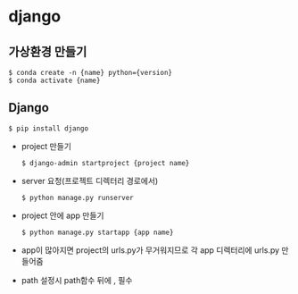 # django

## 가상환경 만들기

```
$ conda create -n {name} python={version}
$ conda activate {name}
```

## Django

```
$ pip install django
```

- project 만들기

  ```
  $ django-admin startproject {project name}
  ```

- server 요청(프로젝트 디렉터리 경로에서)

  ```
  $ python manage.py runserver
  ```

- project 안에 app 만들기

  ```
  $ python manage.py startapp {app name}
  ```

- app이 많아지면 project의 urls.py가 무거워지므로 각 app 디렉터리에 urls.py 만들어줌

- path 설정시 path함수 뒤에 , 필수

